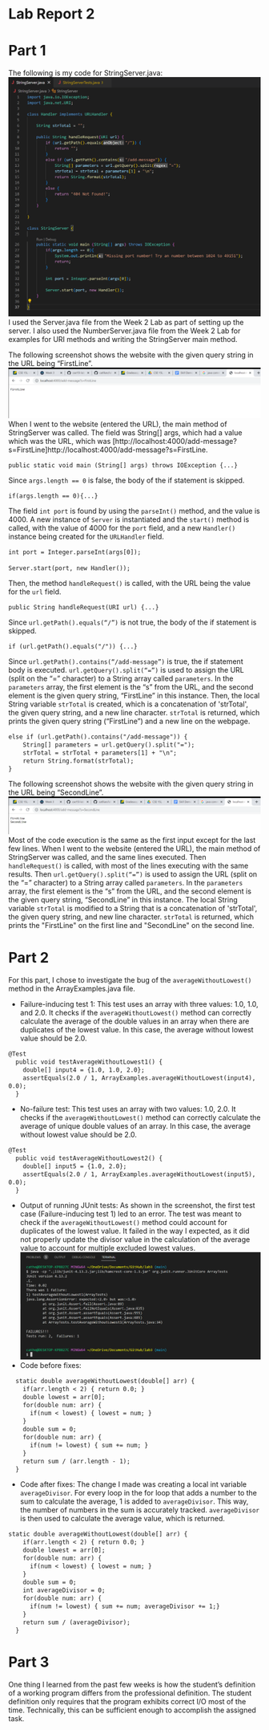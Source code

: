# Lab Report 2

# Part 1
The following is my code for StringServer.java:
![Image](wk4lrpt1(1).png)
I used the Server.java file from the Week 2 Lab as part of setting up the server. I also used the NumberServer.java 
file from the Week 2 Lab for examples for URI methods and writing the StringServer main method.

The following screenshot shows the website with the given query string in the URL being “FirstLine”.
![Image](wk4lrpt1(2).png)
When I went to the website (entered the URL), the main method of StringServer was called. The field was String[] args, which had a 
value which was the URL, which was [http://localhost:4000/add-message?s=FirstLine]http://localhost:4000/add-message?s=FirstLine.
```
public static void main (String[] args) throws IOException {...}
```
Since `args.length == 0` is false, the body of the if statement is skipped. 
```
if(args.length == 0){...}
```
The field `int port` is found by using the `parseInt()` method, and the value is 4000. A new instance of `Server` is instantiated and
the `start()` method is called, with the value of 4000 for the `port` field, and a new `Handler()` instance being created for the `URLHandler` field.
```
int port = Integer.parseInt(args[0]);

Server.start(port, new Handler());
```
Then, the method `handleRequest()` is called, with the URL being the value for the `url` field.
```
public String handleRequest(URI url) {...}
```
Since `url.getPath().equals(“/”)` is not true, the body of the if statement is skipped.
```
if (url.getPath().equals("/")) {...}
```
Since `url.getPath().contains(“/add-message”)` is true, the if statement body is executed. `url.getQuery().split(“=”)` is used to 
assign the URL (split on the “=” character) to a String array called `parameters`. In the `parameters` array, the first element is the “s” 
from the URL, and the second element is the given query string, “FirstLine” in this instance. Then, the local String variable `strTotal` is created, which is
a concatenation of 'strTotal', the given query string, and a new line character. `strTotal` is returned, which prints the given query string (“FirstLine”) 
and a new line on the webpage.
```
else if (url.getPath().contains("/add-message")) {
    String[] parameters = url.getQuery().split("=");
    strTotal = strTotal + parameters[1] + "\n";
    return String.format(strTotal);
}
```
The following screenshot shows the website with the given query string in the URL being “SecondLine”. 
![Image](wk4lrpt1(3).png)
Most of the code execution is the same as the first input except for the last few lines. When I went to the website (entered the URL), 
the main method of StringServer was called, and the same lines executed. Then `handleRequest()` is called, with most of the lines executing 
with the same results. Then `url.getQuery().split(“=”)` is used to assign the URL (split on the “=” character) to a String array called `parameters`. 
In the `parameters` array, the first element is the “s” from the URL, and the second element is the given query string, “SecondLine” in this instance. The 
local String variable `strTotal` is modified to a String that is a concatenation of 'strTotal', the given query string, and new line character. `strTotal` 
is returned, which prints the "FirstLine" on the first line and "SecondLine" on the second line.

# Part 2
For this part, I chose to investigate the bug of the `averageWithoutLowest()` method in the ArrayExamples.java file.

* Failure-inducing test 1: This test uses an array with three values: 1.0, 1.0, and 2.0. It checks if the `averageWithoutLowest()` method can correctly 
calculate the average of the double values in an array when there are duplicates of the lowest value. In this case, the average without lowest value should 
be 2.0.
```
@Test
  public void testAverageWithoutLowest1() {
    double[] input4 = {1.0, 1.0, 2.0};
    assertEquals(2.0 / 1, ArrayExamples.averageWithoutLowest(input4), 0.0);
  }
```
* No-failure test: This test uses an array with two values: 1.0, 2.0. It checks if the `averageWithoutLowest()` method can correctly 
calculate the average of unique double values of an array. In this case, the average without lowest value should be 2.0.
```
@Test
  public void testAverageWithoutLowest2() {
    double[] input5 = {1.0, 2.0};
    assertEquals(2.0 / 1, ArrayExamples.averageWithoutLowest(input5), 0.0);
  }
```
* Output of running JUnit tests: As shown in the screenshot, the first test case (Failure-inducing test 1) led to an error. The test was meant to check if the `averageWithoutLowest()` method could account for duplicates of the lowest value. It failed in the way I expected, as it did not properly update the divisor 
value in the calculation of the average value to account for multiple excluded lowest values.
![Image](wk4lrpt2(1).png)
* Code before fixes:
```
  static double averageWithoutLowest(double[] arr) {
    if(arr.length < 2) { return 0.0; }
    double lowest = arr[0];
    for(double num: arr) {
      if(num < lowest) { lowest = num; }
    }
    double sum = 0;
    for(double num: arr) {
      if(num != lowest) { sum += num; }
    }
    return sum / (arr.length - 1);
  }
```
* Code after fixes: The change I made was creating a local int variable `averageDivisor`. For every loop in the for loop that adds a number to the sum to 
calculate the average, 1 is added to `averageDivisor`. This way, the number of numbers in the sum is accurately tracked. `averageDivisor` is then used to 
calculate the average value, which is returned.
```
static double averageWithoutLowest(double[] arr) {
    if(arr.length < 2) { return 0.0; }
    double lowest = arr[0];
    for(double num: arr) {
      if(num < lowest) { lowest = num; }
    }
    double sum = 0;
    int averageDivisor = 0;
    for(double num: arr) {
      if(num != lowest) { sum += num; averageDivisor += 1;}
    }
    return sum / (averageDivisor);
  }
```

# Part 3
One thing I learned from the past few weeks is how the student’s definition of a working program differs from the professional definition. 
The student definition only requires that the program exhibits correct I/O most of the time. Technically, this can be sufficient enough to 
accomplish the assigned task.


